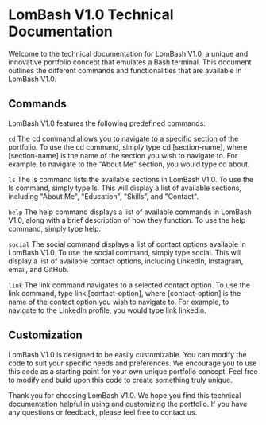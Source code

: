 # LomBash V1.0 Technical Documentation
Welcome to the technical documentation for LomBash V1.0, a unique and innovative portfolio concept that emulates a Bash terminal. This document outlines the different commands and functionalities that are available in LomBash V1.0.

## Commands
LomBash V1.0 features the following predefined commands:

`cd`
The cd command allows you to navigate to a specific section of the portfolio. To use the cd command, simply type cd [section-name], where [section-name] is the name of the section you wish to navigate to. For example, to navigate to the "About Me" section, you would type cd about.

`ls`
The ls command lists the available sections in LomBash V1.0. To use the ls command, simply type ls. This will display a list of available sections, including "About Me", "Education", "Skills", and "Contact".

`help`
The help command displays a list of available commands in LomBash V1.0, along with a brief description of how they function. To use the help command, simply type help.

`social`
The social command displays a list of contact options available in LomBash V1.0. To use the social command, simply type social. This will display a list of available contact options, including LinkedIn, Instagram, email, and GitHub.

`link`
The link command navigates to a selected contact option. To use the link command, type link [contact-option], where [contact-option] is the name of the contact option you wish to navigate to. For example, to navigate to the LinkedIn profile, you would type link linkedin.

## Customization
LomBash V1.0 is designed to be easily customizable. You can modify the code to suit your specific needs and preferences. We encourage you to use this code as a starting point for your own unique portfolio concept. Feel free to modify and build upon this code to create something truly unique.

Thank you for choosing LomBash V1.0. We hope you find this technical documentation helpful in using and customizing the portfolio. If you have any questions or feedback, please feel free to contact us.